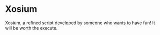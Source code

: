 # Xosium
Xosium, a refined script developed by someone who wants to have fun! It will be worth the execute.
